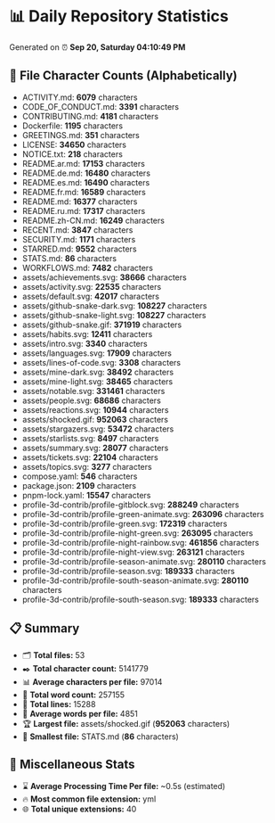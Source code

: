 # 📊 Daily Repository Statistics
Generated on ⏰ **Sep 20, Saturday 04:10:49 PM**

## 📂 File Character Counts (Alphabetically)
- ACTIVITY.md: **6079** characters
- CODE_OF_CONDUCT.md: **3391** characters
- CONTRIBUTING.md: **4181** characters
- Dockerfile: **1195** characters
- GREETINGS.md: **351** characters
- LICENSE: **34650** characters
- NOTICE.txt: **218** characters
- README.ar.md: **17153** characters
- README.de.md: **16480** characters
- README.es.md: **16490** characters
- README.fr.md: **16589** characters
- README.md: **16377** characters
- README.ru.md: **17317** characters
- README.zh-CN.md: **16249** characters
- RECENT.md: **3847** characters
- SECURITY.md: **1171** characters
- STARRED.md: **9552** characters
- STATS.md: **86** characters
- WORKFLOWS.md: **7482** characters
- assets/achievements.svg: **38666** characters
- assets/activity.svg: **22535** characters
- assets/default.svg: **42017** characters
- assets/github-snake-dark.svg: **108227** characters
- assets/github-snake-light.svg: **108227** characters
- assets/github-snake.gif: **371919** characters
- assets/habits.svg: **12411** characters
- assets/intro.svg: **3340** characters
- assets/languages.svg: **17909** characters
- assets/lines-of-code.svg: **3308** characters
- assets/mine-dark.svg: **38492** characters
- assets/mine-light.svg: **38465** characters
- assets/notable.svg: **331461** characters
- assets/people.svg: **68686** characters
- assets/reactions.svg: **10944** characters
- assets/shocked.gif: **952063** characters
- assets/stargazers.svg: **53472** characters
- assets/starlists.svg: **8497** characters
- assets/summary.svg: **28077** characters
- assets/tickets.svg: **22104** characters
- assets/topics.svg: **3277** characters
- compose.yaml: **546** characters
- package.json: **2109** characters
- pnpm-lock.yaml: **15547** characters
- profile-3d-contrib/profile-gitblock.svg: **288249** characters
- profile-3d-contrib/profile-green-animate.svg: **263096** characters
- profile-3d-contrib/profile-green.svg: **172319** characters
- profile-3d-contrib/profile-night-green.svg: **263095** characters
- profile-3d-contrib/profile-night-rainbow.svg: **461856** characters
- profile-3d-contrib/profile-night-view.svg: **263121** characters
- profile-3d-contrib/profile-season-animate.svg: **280110** characters
- profile-3d-contrib/profile-season.svg: **189333** characters
- profile-3d-contrib/profile-south-season-animate.svg: **280110** characters
- profile-3d-contrib/profile-south-season.svg: **189333** characters

## 📋 Summary
- 🗂️ **Total files:** 53
- ✒️ **Total character count:** 5141779
- 📊 **Average characters per file:** 97014
- 📝 **Total word count:** 257155
- 🧾 **Total lines:** 15288
- 📐 **Average words per file:** 4851
- 🏆 **Largest file:** assets/shocked.gif (**952063** characters)
- 🥉 **Smallest file:** STATS.md (**86** characters)

## 🌟 Miscellaneous Stats
- ⌛ **Average Processing Time Per file:** ~0.5s (estimated)
- 🔥 **Most common file extension:** yml
- 🌐 **Total unique extensions:** 40
